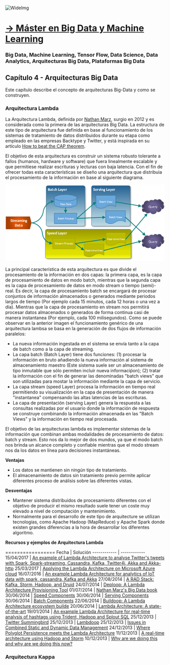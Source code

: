 ![WideImg](https://fictizia.com/img/github/Fictizia-plan-estudios-github.jpg)

# [→ Máster en Big Data y Machine Learning](https://fictizia.com/formacion/master-big-data)
### Big Data, Machine Learning, Tensor Flow, Data Science, Data Analytics, Arquitecturas Big Data, Plataformas Big Data

## Capítulo 4 - Arquitecturas Big Data

Este capítulo describe el concepto de arquitecturas Big-Data y como se construyen. 

### Arquitectura Lambda ###

La Arquitectura Lambda, definida por [Nathan Marz](https://twitter.com/nathanmarz), surgio en 2012 y es considerada como la primera de las arquitecturas Big Data. La estructura de este tipo de arquitectura fue definida en base al funcionamiento de los sistemas de tratamiento de datos distribuidos durante su etapa como empleado en las empresas Backtype y Twitter, y está inspirada en su artículo [How to beat the CAP theorem]().

El objetivo de esta arquitectura es construir un sistema robusto tolerante a fallos (humanos, hardware y software) que fuera linealmente escalable y que permitiese realizar escrituras y lecturas con baja latencia. Con el fin de ofrecer todas esta características se diseño una arquitectura que distribuia el procesamiento de la información en base al siguiente diagrama. 

![Arquitectura Lambda](./img/lambda.png)

La principal característica de esta arquitectura es que divide el procesamiento de la información en dos capas: la primera capa, es la capa de procesamiento de datos en modo batch, mientras que la segunda capa es la capa de procesamiento de datos en modo stream o tiempo (semi)-real. Es decir, la capa de procesamiento batch se encargará de procesar conjuntos de información almacenados o generados mediante periodos largos de tiempo (Por ejemplo cada 15 minutos, cada 12 horas o una vez a día). Mientras que la capa de procesamiento en stream nos permitirá procesar datos almacenados o generados de forma continua casi de manera instantanea (Por ejemplo, cada 100 milisegundos). Como se puede observar en la anterior imagen el funcionamiento genérico de una arquitectura lambsa se basa en la generación de dos flujos de información paralelos:

- La nueva información ingestada en el sistema se envía tanto a la capa de batch como a la capa de streaming.
- La capa batch (Batch Layer) tiene dos funciones: (1) procesar la información en bruto añadiendo la nueva información al  sistema de almacenamiento maestro (Este sistema suele ser un almacenamiento de tipo inmutable que sólo permiten incluir nueva informaciṕon); (2) tratar la información con el fin de generar las denominadas "batch views" que son utilizadas para mostar la información mediante la capa de servicio. 
- La capa stream (speed Layer) procesa la información en tiempo real permitiendo su visualización en la capa de presentación de manera "instantanea" compensando las altas latencias de las escrituras. 
- La capa de presentación (serving Layer) genera la respuesta a las consultas realizadas por el usuario donde la información de respuesta se construye combinando la información almacenada en las "Batch Views" y la información en tiempo real procesada. 

El objetivo de las arquitecturas lambda es implementar sistemas de la información que combinan ambas modalidades de procesamiento de datos: batch y stream. Esto nos da lo mejor de dos mundos, ya que el modo batch nos brinda un alcance completo y confiable mientras que el modo stream nos da los datos en línea para decisiones instantáneas.

**Ventajas**
- Los datos se mantienen sin ningún tipo de tratamiento.
- El almacenamiento de datos sin tratamiento previo permite aplicar diferentes proceso de análisis sobre las diferentes vistas.

**Desventajas**

- Mantener sistema distribuidos de procesamiento diferentes con el objetivo de producir el mismo resultado suele tener un coste muy elevado a nivel de computación y mantenimiento. 
- Normalmente para el desarrollo de este tipo de arquitecture se utilizan tecnologías, como Apache Hadoop (MapReduce) y Apache Spark donde existen grandes diferencias a la hora de desarrollar los diferentes algoritmo. 

**Recursos y ejemplos de Arquitectura Lambda**

=================
Fecha | Solución
------------ | ------------ 
15/04/2017 | [An example of Lambda Architecture to analyse Twitter's tweets with Spark, Spark-streaming, Cassandra, Kafka, Twitter4j, Akka and Akka-http](https://blog.knoldus.com/twitters-tweets-analysis-using-lambda-architecture/)
25/03/2017 | [Applying the Lambda Architecture on Microsoft Azure cloud](https://www.codeproject.com/Articles/1171443/Applying-Lambda-Architecture-on-Azure)
16/07/2016 | [An example Lambda Architecture for analytics of IoT data with spark, cassandra, Kafka and Akka](https://blog.codecentric.de/en/2016/07/iot-analytics-platform/)
27/08/2014 | [A RAD Stack: Kafka, Storm, Hadoop, and Druid](https://metamarkets.com/2014/building-a-data-pipeline-that-handles-billions-of-events-in-real-time/)
24/07/2014 | [Deploop: A Lambda Architecture Provisioning Tool](http://lambda-architecture.net/platforms/2014-07-24-deploop-provisioning-tool)
01/07/2014 | [Nathan Marz's Big Data book](https://www.manning.com/books/big-data)
30/06/2014 | [Speed Components](http://lambda-architecture.net/components/2014-06-30-speed-components)
30/06/2014 | [Serving Components](http://lambda-architecture.net/components/2014-06-30-serving-components)
30/06/2014 | [Batch Components](http://lambda-architecture.net/components/2014-06-30-batch-components)
22/06/2014 | [Buildoop: A Lambda Architecture ecosystem builde](http://lambda-architecture.net/platforms/2014-06-22-buildoop-package-lambda-tool)
20/06/2014 | [Lambda Architecture: A state-of-the-art](http://lambda-architecture.net/architecture/2014-01-20-lambda-state-of-the-art)
19/01/2014 | [An example Lambda Architecture for real-time analysis of hashtags using Trident, Hadoop and Splout SQL](http://lambda-architecture.net/stories/2014-01-19-an-example-lambda-architecture)
25/12/2013 | [Twitter Summingbird](http://lambda-architecture.net/platforms/2013-12-25-twitters-summingbird)
25/12/2013 | [Lambdoop](http://lambda-architecture.net/platforms/2013-12-25-lambdoop)
25/12/2013 | [Issues in Combined Static and Dynamic Data Management](http://lambda-architecture.net/architecture/2013-12-25-issues-in-combined-static-and-dynamic-data-management)
24/12/2013 | [Where Polyglot Persistence meets the Lambda Architecture](http://lambda-architecture.net/architecture/2013-12-24-where-pp-meets-la)
11/12/2013 | [A real-time architecture using Hadoop and Storm](http://lambda-architecture.net/stories/2017-04-15-Twitter-tweets-analysis)
10/12/2013 | [Why are we doing this and why are we doing this now?](http://lambda-architecture.net/stories/2017-04-15-Twitter-tweets-analysis)


### Arquitectura Kappa ###

